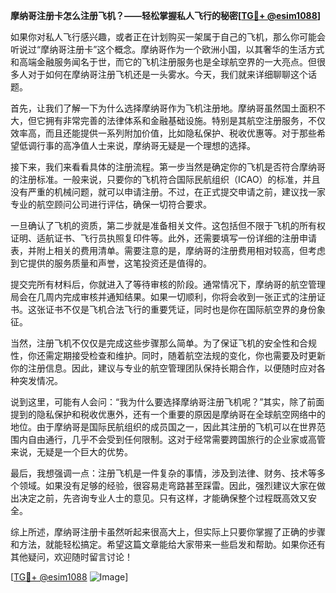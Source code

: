 **摩纳哥注册卡怎么注册飞机？——轻松掌握私人飞行的秘密[[TG💪+ @esim1088](https://t.me/s/esim1088)]**

如果你对私人飞行感兴趣，或者正在计划购买一架属于自己的飞机，那么你可能会听说过“摩纳哥注册卡”这个概念。摩纳哥作为一个欧洲小国，以其奢华的生活方式和高端金融服务闻名于世，而它的飞机注册服务也是全球航空界的一大亮点。但很多人对于如何在摩纳哥注册飞机还是一头雾水。今天，我们就来详细聊聊这个话题。

首先，让我们了解一下为什么选择摩纳哥作为飞机注册地。摩纳哥虽然国土面积不大，但它拥有非常完善的法律体系和金融基础设施。特别是其航空注册服务，不仅效率高，而且还能提供一系列附加价值，比如隐私保护、税收优惠等。对于那些希望低调行事的高净值人士来说，摩纳哥无疑是一个理想的选择。

接下来，我们来看看具体的注册流程。第一步当然是确定你的飞机是否符合摩纳哥的注册标准。一般来说，只要你的飞机符合国际民航组织（ICAO）的标准，并且没有严重的机械问题，就可以申请注册。不过，在正式提交申请之前，建议找一家专业的航空顾问公司进行评估，确保一切符合要求。

一旦确认了飞机的资质，第二步就是准备相关文件。这包括但不限于飞机的所有权证明、适航证书、飞行员执照复印件等。此外，还需要填写一份详细的注册申请表，并附上相关的费用清单。需要注意的是，摩纳哥的注册费用相对较高，但考虑到它提供的服务质量和声誉，这笔投资还是值得的。

提交完所有材料后，你就进入了等待审核的阶段。通常情况下，摩纳哥的航空管理局会在几周内完成审核并通知结果。如果一切顺利，你将会收到一张正式的注册证书。这张证书不仅是飞机合法飞行的重要凭证，同时也是你在国际航空界的身份象征。

当然，注册飞机不仅仅是完成这些步骤那么简单。为了保证飞机的安全性和合规性，你还需定期接受检查和维护。同时，随着航空法规的变化，你也需要及时更新你的注册信息。因此，建议与专业的航空管理团队保持长期合作，以便随时应对各种突发情况。

说到这里，可能有人会问：“我为什么要选择摩纳哥注册飞机呢？”其实，除了前面提到的隐私保护和税收优惠外，还有一个重要的原因是摩纳哥在全球航空网络中的地位。由于摩纳哥是国际民航组织的成员国之一，因此其注册的飞机可以在世界范围内自由通行，几乎不会受到任何限制。这对于经常需要跨国旅行的企业家或高管来说，无疑是一个巨大的优势。

最后，我想强调一点：注册飞机是一件复杂的事情，涉及到法律、财务、技术等多个领域。如果没有足够的经验，很容易走弯路甚至踩雷。因此，强烈建议大家在做出决定之前，先咨询专业人士的意见。只有这样，才能确保整个过程既高效又安全。

综上所述，摩纳哥注册卡虽然听起来很高大上，但实际上只要你掌握了正确的步骤和方法，就能轻松搞定。希望这篇文章能给大家带来一些启发和帮助。如果你还有其他疑问，欢迎随时留言讨论！

[[TG💪+ @esim1088](https://t.me/s/esim1088) ![Image](https://i.postimg.cc/4NQfJmqS/Snipaste-2025-05-13-00-14-12.png)]